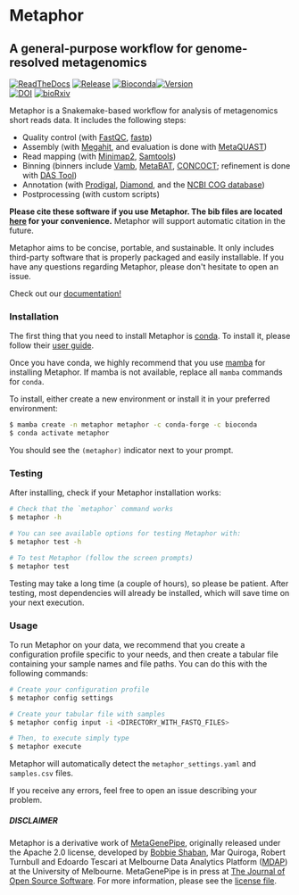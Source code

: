 # Metaphor
## A general-purpose workflow for genome-resolved metagenomics

[![ReadTheDocs](https://img.shields.io/readthedocs/metaphor-workflow?color=g)](https://metaphor-workflow.readthedocs.io/) [![Release](https://img.shields.io/github/v/tag/vinisalazar/metaphor?color=g&label=release)]([https://github.com/vinisalazar/metaphor/tags])
[![Bioconda](https://img.shields.io/conda/dn/bioconda/metaphor.svg?label=Bioconda )](https://anaconda.org/bioconda/metaphor)[![Version](https://anaconda.org/bioconda/metaphor/badges/version.svg)](https://anaconda.org/bioconda/metaphor)  
[![DOI](https://img.shields.io/badge/doi-10.1101%2F2023.02.09.527784-blue)](https://doi.org/10.1101/2023.02.09.527784) [![bioRxiv](https://img.shields.io/badge/biorXiv-2023.02.09.527784-BD2635)](https://www.biorxiv.org/content/10.1101/2023.02.09.527784)

Metaphor is a Snakemake-based workflow for analysis of metagenomics short reads data. It includes the following steps:
- Quality control (with [FastQC](https://github.com/s-andrews/FastQC/), [fastp](https://github.com/marcelm/fastp))
- Assembly (with [Megahit](https://github.com/voutcn/megahit), and evaluation is done with [MetaQUAST](https://github.com/ablab/quast))
- Read mapping (with [Minimap2](https://github.com/lh3/minimap2), [Samtools](https://github.com/samtools/samtools))
- Binning (binners include [Vamb](https://github.com/RasmussenLab/vamb/), [MetaBAT](https://bitbucket.org/berkeleylab/metabat), [CONCOCT](https://github.com/BinPro/CONCOCT)<!--, [GraphBin](https://github.com/Vini2/GraphBin)-->; refinement is done with [DAS Tool](https://github.com/cmks/DAS_Tool))
- Annotation (with [Prodigal](https://github.com/hyattpd/Prodigal), [Diamond](https://github.com/bbuchfink/diamond), and the [NCBI COG database](https://www.ncbi.nlm.nih.gov/research/cog-project/))
- Postprocessing (with custom scripts)

**Please cite these software if you use Metaphor. The bib files are located [here](./metaphor/workflow/bibs/) for your convenience.**
Metaphor will support automatic citation in the future.

Metaphor aims to be concise, portable, and sustainable. It only includes third-party software that is properly packaged and easily installable.
If you have any questions regarding Metaphor, please don't hesitate to open an issue.

Check out our [documentation!](https://metaphor-workflow.readthedocs.io)

### Installation
The first thing that you need to install Metaphor is [conda](https://docs.conda.io/). To install it, please follow their [user guide](https://docs.conda.io/projects/conda/en/latest/user-guide/install/index.html).

Once you have conda, we highly recommend that you use [mamba](https://mamba.readthedocs.io/en/latest/installation.html) for installing Metaphor. If mamba is not available, replace all `mamba` commands for `conda`.

To install, either create a new environment or install it in your preferred environment:
```bash
$ mamba create -n metaphor metaphor -c conda-forge -c bioconda
$ conda activate metaphor
```

You should see the `(metaphor)` indicator next to your prompt.

### Testing
After installing, check if your Metaphor installation works:

```bash
# Check that the `metaphor` command works
$ metaphor -h

# You can see available options for testing Metaphor with:
$ metaphor test -h

# To test Metaphor (follow the screen prompts)
$ metaphor test
```

Testing may take a long time (a couple of hours), so please be patient. After testing, most dependencies will already be installed, which will save time on your next execution.

### Usage
To run Metaphor on your data, we recommend that you create a configuration profile specific to your needs, and then create a tabular file containing your sample names and file paths. You can do this with the following commands:

```bash
# Create your configuration profile
$ metaphor config settings

# Create your tabular file with samples
$ metaphor config input -i <DIRECTORY_WITH_FASTQ_FILES>

# Then, to execute simply type 
$ metaphor execute
```

Metaphor will automatically detect the `metaphor_settings.yaml` and `samples.csv` files.

If you receive any errors, feel free to open an issue describing your problem.


##### DISCLAIMER
Metaphor is a derivative work of [MetaGenePipe](https://gitlab.unimelb.edu.au/bshaban/metaGenePipe/), originally released under the
Apache 2.0 license, developed by [Bobbie Shaban](https://gitlab.unimelb.edu.au/bshaban), Mar Quiroga, Robert Turnbull
and Edoardo Tescari at Melbourne Data Analytics Platform ([MDAP](https://mdap.unimelb.edu.au/)) at the
University of Melbourne. MetaGenePipe is in press at [The Journal of Open Source Software](https://joss.theoj.org/papers/c9c52942084258507eeb1693b83153ba). For more information, please see the [license file](./LICENSE.md).

